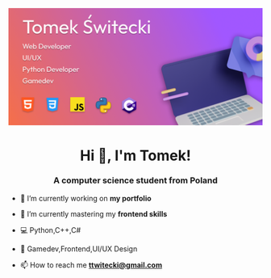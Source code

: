 ![Tomek's Github banner](baner.png)

<h1 align="center">Hi 👋, I'm Tomek!</h1>
<h3 align="center">A computer science student from Poland</h3>

- 🔭 I’m currently working on **my portfolio**

- 🌱 I’m currently mastering my **frontend skills**

- 💻 Python,C++,C#

- 📰 Gamedev,Frontend,UI/UX Design

- 📫 How to reach me **ttwitecki@gmail.com**



